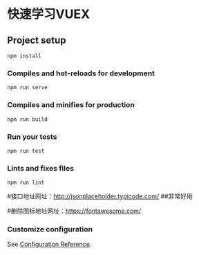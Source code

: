 # 快速学习VUEX

## Project setup
```
npm install
```

### Compiles and hot-reloads for development
```
npm run serve
```

### Compiles and minifies for production
```
npm run build
```

### Run your tests
```
npm run test
```

### Lints and fixes files
```
npm run lint
```

#接口地址网址：http://jsonplaceholder.typicode.com/
##非常好用

#删除图标地址网址：https://fontawesome.com/




### Customize configuration
See [Configuration Reference](https://cli.vuejs.org/config/).
